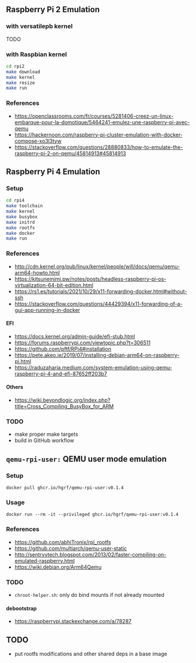 ## Raspberry Pi 2 Emulation

### with versatilepb kernel

TODO

### with Raspbian kernel

```sh
cd rpi2
make download
make kernel
make resize
make run
```

### References

- https://openclassrooms.com/fr/courses/5281406-creez-un-linux-embarque-pour-la-domotique/5464241-emulez-une-raspberry-pi-avec-qemu
- https://hackernoon.com/raspberry-pi-cluster-emulation-with-docker-compose-xo3l3tyw
- https://stackoverflow.com/questions/28880833/how-to-emulate-the-raspberry-pi-2-on-qemu/45814913#45814913

## Raspberry Pi 4 Emulation 

### Setup

```sh
cd rpi4
make toolchain
make kernel
make busybox
make initrd
make rootfs
make docker
make run
```

### References

- http://cdn.kernel.org/pub/linux/kernel/people/will/docs/qemu/qemu-arm64-howto.html
- https://kitsunemimi.pw/notes/posts/headless-raspberry-pi-os-virtualization-64-bit-edition.html
- https://rs1.es/tutorials/2021/10/29/x11-forwarding-docker.html#without-ssh
- https://stackoverflow.com/questions/44429394/x11-forwarding-of-a-gui-app-running-in-docker

#### EFI

- https://docs.kernel.org/admin-guide/efi-stub.html
- https://forums.raspberrypi.com/viewtopic.php?t=306511
- https://github.com/pftf/RPi4#installation
- https://pete.akeo.ie/2019/07/installing-debian-arm64-on-raspberry-pi.html
- https://raduzaharia.medium.com/system-emulation-using-qemu-raspberry-pi-4-and-efi-87652ff203b7

#### Others

- https://wiki.beyondlogic.org/index.php?title=Cross_Compiling_BusyBox_for_ARM

### TODO

- make proper make targets
- build in GitHub workflow

## `qemu-rpi-user:` QEMU user mode emulation

### Setup

```
docker pull ghcr.io/hgrf/qemu-rpi-user:v0.1.4
```

### Usage

```
docker run --rm -it --privileged ghcr.io/hgrf/qemu-rpi-user:v0.1.4
```

### References

- https://github.com/abhiTronix/rpi_rootfs
- https://github.com/multiarch/qemu-user-static
- http://sentryytech.blogspot.com/2013/02/faster-compiling-on-emulated-raspberry.html
- https://wiki.debian.org/Arm64Qemu

### TODO

- `chroot-helper.sh`: only do bind mounts if not already mounted

#### debootstrap

- https://raspberrypi.stackexchange.com/a/78287

## TODO

- put rootfs modifications and other shared deps in a base image
